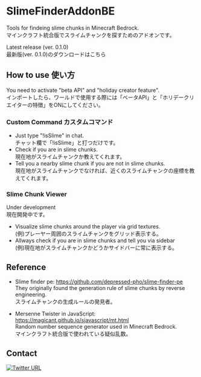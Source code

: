 # SlimeFinderAddonBE

Tools for findeing slime chunks in Minecraft Bedrock.
<br>マインクラフト統合版でスライムチャンクを探すためのアドオンです。

Latest release (ver. 0.1.0)
<br>最新版(ver. 0.1.0)のダウンロードはこちら

## How to use 使い方
You need to activate "beta API" and "holiday creator feature".
<br>インポートしたら、ワールドで使用する際には「ベータAPI」と「ホリデークリエイターの特徴」をONにしてください。

### Custom Command カスタムコマンド

* Just type "!isSlime" in chat.<br>チャット欄で「!isSlime」と打つだけです。
* Check if you are in slime chunks.<br>現在地がスライムチャンクか教えてくれます。
* Tell you a nearby slime chunk if you are not in slime chunks. <br>現在地がスライムチャンクでなければ、近くのスライムチャンクの座標を教えてくれます。

### Slime Chunk Viewer
Under development<br>現在開発中です。

* Visualize slime chunks around the player via grid textures.<br>(例)プレーヤー周囲のスライムチャンクをグリッド表示する。
* Allways check if you are in slime chunks and tell you via sidebar<br>(例)現在地がスライムチャンクかどうかサイドバーに常に表示する。

## Reference
* Slime finder pe: https://github.com/depressed-pho/slime-finder-pe
<br>They originally found the generation rule of slime chunks by reverse engineering.
<br>スライムチャンクの生成ルールの発見者。

* Mersenne Twister in JavaScript: https://magicant.github.io/sjavascript/mt.html
<br>Random number sequence generator used in Minecraft Bedrock.
<br>マインクラフト統合版で使われている疑似乱数。

## Contact
[![Twitter URL](https://img.shields.io/twitter/url/https/twitter.com/bukotsunikki.svg?style=social&label=Follow%20%40obscraft23)](https://twitter.com/obscraft23)
